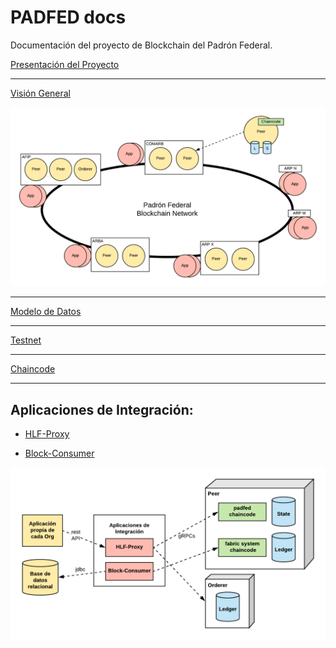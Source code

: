 # PADFED docs

Documentación del proyecto de Blockchain del Padrón Federal.


[Presentación del Proyecto](https://github.com/padfed/padfed-doc/tree/master/BlockchainPadrónFederal.pdf)


---

[Visión General](https://github.com/padfed/padfed-doc/tree/master/overview)

![](images/network-diagram-1.png)

---

[Modelo de Datos](https://github.com/padfed/padfed-doc/tree/master/model)

---

[Testnet](https://github.com/padfed/padfed-doc/tree/master/testnet-network-setup)

---

[Chaincode](https://github.com/padfed/padfed-doc/tree/master/chaincode)

---

## Aplicaciones de Integración:

- [HLF-Proxy](applications/hlf-proxy/README.md)

- [Block-Consumer](applications/block-consumer/README.md)

![](images/aplicaciones-de-integracion.png)
